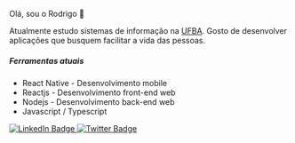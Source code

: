Olá, sou o Rodrigo 🙂

Atualmente estudo sistemas de informação na [UFBA](https://www.ufba.br/). Gosto de desenvolver aplicações que busquem facilitar a vida das pessoas. 

##### Ferramentas atuais
* React Native - Desenvolvimento mobile
* Reactjs - Desenvolvimento front-end web
* Nodejs - Desenvolvimento back-end web
* Javascript / Typescript

<div id="badges">
  <a href="https://www.linkedin.com/in/rodrigo-meliande-081433128/">
    <img src="https://img.shields.io/badge/LinkedIn-blue?style=for-the-badge&logo=linkedin&logoColor=white" alt="LinkedIn Badge"/>
  </a>
  <a href="https://twitter.com/MeliandeRodrigo">
    <img src="https://img.shields.io/badge/Twitter-blue?style=for-the-badge&logo=twitter&logoColor=white" alt="Twitter Badge"/>
  </a>
</div>
